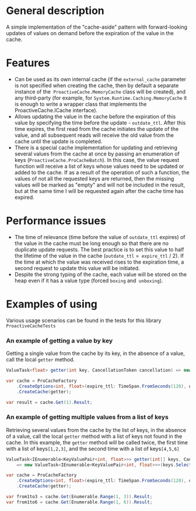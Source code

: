 # General description
A simple implementation of the "cache-aside" pattern with forward-looking updates of values on demand before the expiration of the value in the cache.

# Features
* Can be used as its own internal cache (if the `external_cache` parameter is not specified when creating the cache, then by default a separate instance of the` ProactiveCache.MemoryCache` class will be created),
and any third-party (for example, for `System.Runtime.Caching.MemoryCache` it is enough to write a wrapper class that implements the ProactiveCache.ICache interface).
* Allows updating the value in the cache before the expiration of this value by specifying the time before the update - `outdate_ttl`.
After this time expires, the first read from the cache initiates the update of the value, and all subsequent reads will receive the old value from the cache until the update is completed.
* There is a special cache implementation for updating and retrieving several values from the cache at once by passing an enumeration of keys (`ProactiveCache.ProCacheBatch`).
In this case, the value request function will receive a list of keys whose values need to be updated or added to the cache.
If as a result of the operation of such a function, the values of not all the requested keys are returned, then the missing values will be marked as "empty" and will not be included in the result,
but at the same time I will be requested again after the cache time has expired.

# Performance issues
* The time of relevance (time before the value of `outdate_ttl` expires) of the value in the cache must be long enough so that there are no duplicate update requests.
The best practice is to set this value to half the lifetime of the value in the cache (`outdate_ttl` =` expire_ttl` / 2).
If the time at which the value was received rises to the expiration time, a second request to update this value will be initiated.
* Despite the strong typing of the cache, each value will be stored on the heap even if it has a value type (forced `boxing` and` unboxing`).

# Examples of using
Various usage scenarios can be found in the tests for this library `ProactiveCacheTests`

### An example of getting a value by key
Getting a single value from the cache by its key, in the absence of a value, call the local `getter` method.
```C#
ValueTask<float> getter(int key, CancellationToken cancellation) => new ValueTask<float>(key);

var cache = ProCacheFactory
    .CreateOptions<int, float>(expire_ttl: TimeSpan.FromSeconds(120), outdate_ttl: TimeSpan.FromSeconds(60))
    .CreateCache(getter);

var result = cache.Get(1).Result;
```

### An example of getting multiple values from a list of keys
Retrieving several values from the cache by the list of keys, in the absence of a value, call the local `getter` method with a list of keys not found in the cache.
In this example, the `getter` method will be called twice, the first time with a list of keys` [1,2,3] `, and the second time with a list of keys` [4,5,6] `
```C#
ValueTask<IEnumerable<KeyValuePair<int, float>>> getter(int[] keys, CancellationToken cancellation)
    => new ValueTask<IEnumerable<KeyValuePair<int, float>>>(keys.Select(k => new KeyValuePair<int, float>(k, k)));

var cache = ProCacheFactory
    .CreateOptions<int, float>(expire_ttl: TimeSpan.FromSeconds(120), outdate_ttl: TimeSpan.FromSeconds(60))
    .CreateCache(getter);

var from1to3 = cache.Get(Enumerable.Range(1, 3)).Result;
var from1to6 = cache.Get(Enumerable.Range(1, 6)).Result;
```
